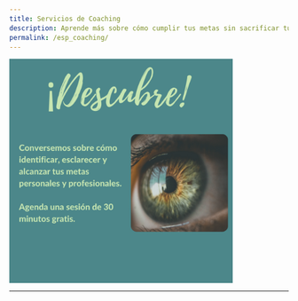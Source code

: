 ```yaml
---
title: Servicios de Coaching
description: Aprende más sobre cómo cumplir tus metas sin sacrificar tu bienestar
permalink: /esp_coaching/
---
```


<a href='https://vnmorah.youcanbook.me/' > <img align='center' src='/assets/images/Discover/ESP_Discover.png' width='80%' > </a>

---
<div data-iframe-width="150" data-iframe-height="270" data-share-badge-id="f7daf1ad-3ad2-4b49-b3b0-995bee037dd8" data-share-badge-host="https://www.credly.com"></div><script type="text/javascript" async src="//cdn.credly.com/assets/utilities/embed.js"></script>



